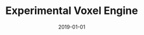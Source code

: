 ---
title: "Experimental Voxel Engine"
cover: "./voxels-cover.jpg"
date: "2019-01-01"
tags:
    - c++
    - voxels
    - rendering
    - SDL2
description: "An Experimental Voxel Engine developed in C++ using OpenGL. It renders traditional voxel terrain using cubic chunks with greedy meshing. It supports textures, mesh-wise AO, simple light and dynamic block models."
aim: "The aim of this project was to learn about and implement a simple voxel engine, inspired by Minecraft and other voxel games."
github: ""
download: ""
authors: ""
---